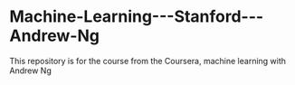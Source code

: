 # Machine-Learning---Stanford---Andrew-Ng
This repository is for the course from the Coursera, machine learning with Andrew Ng
